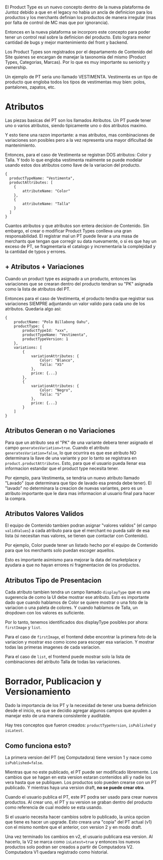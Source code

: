 El Product Type es un nuevo concepto dentro de la nueva plataforma de Juntoz debido a que en el legacy no habia un ancla de definicion para los productos y los merchants definian los productos de manera irregular (mas por falta de control de MC mas que por ignorancia).

Entonces en la nueva plataforma se incorporo este concepto para poder tener un control real sobre la definicion del producto. Esto lograra menor cantidad de bugs y mejor mantenimiento del front y backend.

Los Product Types son registrados por el departamento de Contenido del Site quienes se encargan de manejar la taxonomia del mismo (Product Types, Categorias, Marcas). Por lo que es muy importante su seniority y ownership.

Un ejemplo de PT seria uno llamado VESTIMENTA. Vestimenta es un tipo de producto que engloba todos los tipos de vestimentas muy bien: polos, pantalones, zapatos, etc.

# Atributos
Las piezas basicas del PT son los llamados Atributos. Un PT puede tener uno o varios atributos, siendo tipicamente uno o dos atributos maximo.

Y esto tiene una razon importante: a mas atributos, mas combinaciones de variaciones son posibles pero a la vez representa una mayor dificultad de mantenimiento.

Entonces, para el caso de Vestimenta se registran DOS atributos: Color y Talla. Y todo lo que engloba vestimenta realmente se puede modelar usando estos dos atributos como llave de la variacion del producto.

```
{
  productTypeName: "Vestimenta",
  productAttributes: [
    {
        attributeName: "Color"
    },
    {
        attributeName: "Talla"
    }
  ]
}
```
Cuantos atributos y que atributos son entera decision de Contenido. Sin embargo, el crear o modificar Product Types conlleva una gran responsabilidad. El registrar mal un PT puede llevar a una masa de merchants que tengan que corregir su data nuevamente, o si es que hay un exceso de PT, se fragmentaria el catalogo y incrementaria la complejidad y la cantidad de typos y errores.

## + Atributos + Variaciones
Cuando un product type es asignado a un producto, entonces las variaciones que se crearan dentro del producto tendran su "PK" asignada como la lista de atributos del PT.

Entonces para el caso de Vestimenta, el producto tendra que registrar sus variaciones SIEMPRE adjuntando un valor valido para cada uno de los atributos. Quedaria algo asi:

```
{
    productName: "Polo Billabong Oahu",
    productType: {
        productTypeId: "xxx",
        productTypeName: "Vestimenta",
        productTypeVersion: 1
    },
    variations: [
        {
            variationAttributes: {
                Color: "Blanco",
                Talla: "XS"
            },
            price: {...}
        },
        {
            variationAttributes: {
                Color: "Negro",
                Talla: "S"
            },
            price: {...}
        }
    ]
}
```

## Atributos Generan o no Variaciones
Para que un atributo sea el "PK" de una variante debera tener asignado el campo `generatesVariation=true`.
Cuando el atributo `generatesVariation=false`, lo que ocurrira es que ese atributo NO determinara la llave de una variante y por lo tanto se registrara en `product.productAttributes`. Esto, para que el usuario pueda llenar esa informacion estandar que el product type necesita tener.

Por ejemplo, para Vestimenta, se tendria un nuevo atributo llamado "Lavado" (que determinara que tipo de lavado esa prenda debe tener). El "lavado" no determinara la creacion de nuevas variantes, pero es un atributo importante que le dara mas informacion al usuario final para hacer la compra.

## Atributos Valores Validos
El equipo de Contenido tambien podran asignar "valores validos" (el campo `validValues`) a cada atributo para que el merchant no pueda salir de esa lista (si necesitan mas valores, se tienen que contactar con Contenido).

Por ejemplo, Color puede tener un listado hecho por el equipo de Contenido para que los merchants solo puedan escoger aquellos.

Esto es importante asimismo para mejorar la data del marketplace y ayudara a que no hayan errores ni fragmentacion de los productos.

## Atributos Tipo de Presentacion
Cada atributo tambien tendra un campo llamado `displayType` que es una sugerencia de como la UI debe mostrar ese atributo. Esto es importante dado que cuando hablamos de Color se quiere mostrar o una foto de la variacion o una paleta de colores. Y cuando hablamos de Talla, un dropdown con los valores es suficiente.

Por lo tanto, tenemos identificados dos displayType posibles por ahora: `firstImage` y `list`.

Para el caso de `firstImage`, el frontend debe encontrar la primera foto de la variacion y mostrar eso como icono para escoger esa variacion. Y mostrar todas las primeras imagenes de cada variacion.

Para el caso de `list`, el frontend puede mostrar solo la lista de combinaciones del atributo Talla de todas las variaciones.

# Borrador, Publicacion y Versionamiento
Dado la importancia de los PT y la necesidad de tener una buena definicion desde el inicio, es que se decidio agregar algunos campos que ayuden a manejar esto de una manera consistente y auditable.

Hay tres conceptos que fueron creados: `productTypeVersion`, `isPublished` y `isLatest`.

## Como funciona esto?
La primera version del PT (xej Computadora) tiene version 1 y nace como `isPublished=false`.

Mientras que no este publicado, el PT puede ser modificado libremente. Los cambios que se hagan en esta version estaran contenidos alli y nadie los vera hasta que se publiquen. Los productos solo pueden crearse con un PT publicado. Y mientras haya una version draft, **no se puede crear otra**.

Cuando el usuario publica el PT, este PT podra ser usado para crear nuevos productos. Al crear uno, el PT y su version se graban dentro del producto como referencia de cual modelo se esta usando.

Si el usuario necesita hacer cambios sobre lo publicado, la unica opcion que tiene es hacer un upgrade. Esto creara una "copia" del PT actual (v1) con el mismo nombre que el anterior, con version 2 y en modo draft.

Una vez terminado los cambios en v2, el usuario publicara esa version. Al hacerlo, la V2 se marca como `isLatest=true` y entonces los nuevos productos solo podran ser creados a partir de Computadora V2. Computadora V1 quedara registrado como historial.
